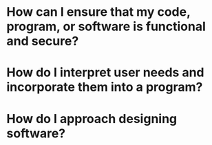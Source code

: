# How can I ensure that my code, program, or software is functional and secure?

# How do I interpret user needs and incorporate them into a program?

# How do I approach designing software?
